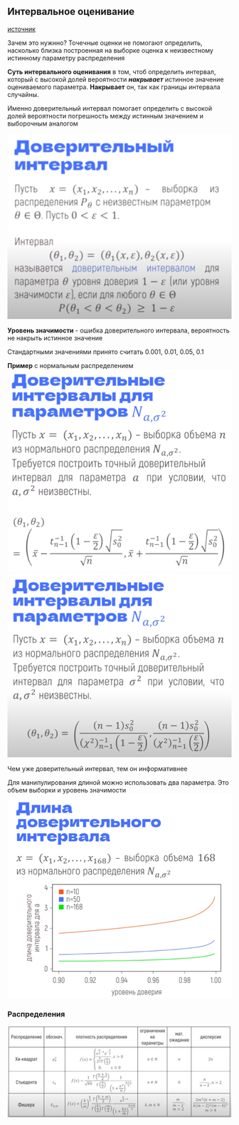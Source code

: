 ## Интервальное оценивание 

[источник](https://www.youtube.com/watch?v=2yjWcnGlCQ4)

Зачем это нужнно?
Точечные оценки не помогают определить, насколько близка построенная на выборке оценка к неизвестному истинному параметру распределения

**Суть интервального оценивания** в том, чтоб определить интервал, который с высокой долей вероятности ***накрывает*** истинное значение оцениваемого параметра. **Накрывает** он, так как границы интервала случайны.

Именно доверительный интервал помогает определить с высокой долей вероятности погрешность между истинным значением и выборочным аналогом

![](./images/доверительный%20интервал%20определение.png)

**Уровень значимости** - ошибка доверительного интервала, вероятность не накрыть истинное значение

Стандартными значениями принято считать 0.001, 0.01, 0.05, 0.1

**Пример** с нормальным распределением
![](./images/доверительный%20интервал%20для%20нормального%20распределения.png)
![](./images/доверительный%20интервал%20для%20нормального%20дисперсия.png)

Чем уже доверительный интервал, тем он информативнее

Для манипулирования длиной можно использовать два параметра. Это объем выборки и уровень значимости
![](./images/Доверительный%20интервал%20графики.png)


### Распределения

![](./images/распределения%20хи%20квадрат%20фишер%20стьюдент.png)